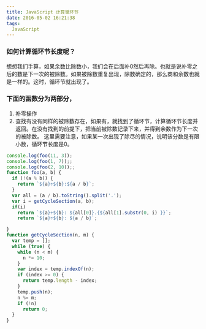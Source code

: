 ```yaml
---
title: JavaScript 计算循环节
date: 2016-05-02 16:21:38
tags:
  JavaScript
---
```

### 如何计算循环节长度呢？

想想我们手算，如果余数比除数小，我们会在后面补0然后再除。也就是说补零之后的数是下一次的被除数。如果被除数重复出现，除数确定的，那么商和余数也就是一样的。这时，循环节就出现了。

### 下面的函数分为两部分，

1. 补零操作
2. 查找有没有同样的被除数存在，如果有，就找到了循环节，计算循环节长度并返回。在没有找到的前提下，把当前被除数记录下来，并得到余数作为下一次的被除数。
这里需要注意，如果某一次出现了除尽的情况，说明该分数是有限小数，循环节长度是0。

```javascript
console.log(foo(11, 3));
console.log(foo(1, 7));;
console.log(foo(2, 10));;
function foo(a, b) {
  if (!(a % b)) {
    return `${a}÷${b}:${a / b}`;
  }
  var all = (a / b).toString().split('.');
  var i = getCycleSection(a, b);
  if(i)
    return `${a}÷${b}: ${all[0]}.{${all[1].substr(0, i) }}`;
    return `${a}÷${b}: ${a / b}`;

}
function getCycleSection(n, m) {
  var temp = [];
  while (true) {
    while (n < m) {
      n *= 10;
    }
    var index = temp.indexOf(n);
    if (index >= 0) {
      return temp.length - index;
    }
    temp.push(n);
    n %= m;
    if (!n)
      return 0;
  }
}
```
